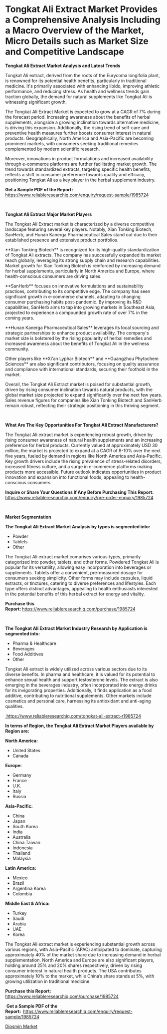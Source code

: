 <p><h1>Tongkat Ali Extract Market Provides a Comprehensive Analysis Including a Macro Overview of the Market, Micro Details such as Market Size and Competitive Landscape</h1></p><p><strong>Tongkat Ali Extract Market Analysis and Latest Trends</strong></p>
<p><p>Tongkat Ali extract, derived from the roots of the Eurycoma longifolia plant, is renowned for its potential health benefits, particularly in traditional medicine. It's primarily associated with enhancing libido, improving athletic performance, and reducing stress. As health and wellness trends gain traction globally, the demand for natural supplements like Tongkat Ali is witnessing significant growth.</p><p>The Tongkat Ali Extract Market is expected to grow at a CAGR of 7% during the forecast period. Increasing awareness about the benefits of herbal supplements, alongside a growing inclination towards alternative medicine, is driving this expansion. Additionally, the rising trend of self-care and preventive health measures further boosts consumer interest in natural products. Geographically, North America and Asia-Pacific are becoming prominent markets, with consumers seeking traditional remedies complemented by modern scientific research.</p><p>Moreover, innovations in product formulations and increased availability through e-commerce platforms are further facilitating market growth. The trend towards standardized extracts, targeting specific health benefits, reflects a shift in consumer preference towards quality and efficacy, positioning Tongkat Ali as a key player in the herbal supplement industry.</p></p>
<p><strong>Get a Sample PDF of the Report:&nbsp;</strong> <a href="https://www.reliableresearchiq.com/enquiry/request-sample/1985724?utm_campaign=2735&utm_medium=2&utm_source=Github&utm_content=ia&utm_term=01042025&utm_id=tongkat-ali-extract">https://www.reliableresearchiq.com/enquiry/request-sample/1985724</a></p>
<p>&nbsp;</p>
<p><strong>Tongkat Ali Extract Major Market Players</strong></p>
<p><p>The Tongkat Ali Extract market is characterized by a diverse competitive landscape featuring several key players. Notably, Xian Tonking Biotech, SanHerb, and Hunan Kanerga Pharmaceutical Sales stand out due to their established presence and extensive product portfolios.</p><p>**Xian Tonking Biotech** is recognized for its high-quality standardization of Tongkat Ali extracts. The company has successfully expanded its market reach globally, leveraging its strong supply chain and research capabilities. Market growth for Xian Tonking Biotech is reinforced by increasing demand for herbal supplements, particularly in North America and Europe, where health-conscious consumers are driving sales. </p><p>**SanHerb** focuses on innovative formulations and sustainability practices, contributing to its competitive edge. The company has seen significant growth in e-commerce channels, adapting to changing consumer purchasing habits post-pandemic. By improving its R&D capabilities, SanHerb aims to tap into growing markets in Southeast Asia, projected to experience a compounded growth rate of over 7% in the coming years.</p><p>**Hunan Kanerga Pharmaceutical Sales** leverages its local sourcing and strategic partnerships to enhance product availability. The company's market size is bolstered by the rising popularity of herbal remedies and increased awareness about the benefits of Tongkat Ali in the wellness community. </p><p>Other players like **Xi'an Lyphar Biotech** and **Guangzhou Phytochem Sciences** are also significant contributors, focusing on quality assurance and compliance with international standards, securing their foothold in the market.</p><p>Overall, the Tongkat Ali Extract market is poised for substantial growth, driven by rising consumer inclination towards natural products, with the global market size projected to expand significantly over the next few years. Sales revenue figures for companies like Xian Tonking Biotech and SanHerb remain robust, reflecting their strategic positioning in this thriving segment.</p></p>
<p>&nbsp;</p>
<p><strong>What Are The Key Opportunities For Tongkat Ali Extract Manufacturers?</strong></p>
<p><p>The Tongkat Ali extract market is experiencing robust growth, driven by rising consumer awareness of natural health supplements and an increasing preference for herbal products. Currently valued at approximately USD 30 million, the market is projected to expand at a CAGR of 8-10% over the next five years, fueled by demand in regions like North America and Asia-Pacific. Key growth drivers include the rising prevalence of stress-related disorders, increased fitness culture, and a surge in e-commerce platforms making products more accessible. Future outlook indicates opportunities in product innovation and expansion into functional foods, appealing to health-conscious consumers.</p></p>
<p><strong>Inquire or Share Your Questions If Any Before Purchasing This Report:</strong> <a href="https://www.reliableresearchiq.com/enquiry/pre-order-enquiry/1985724?utm_campaign=2735&utm_medium=2&utm_source=Github&utm_content=ia&utm_term=01042025&utm_id=tongkat-ali-extract">https://www.reliableresearchiq.com/enquiry/pre-order-enquiry/1985724</a></p>
<p>&nbsp;</p>
<p><strong>Market Segmentation</strong></p>
<p><strong>The Tongkat Ali Extract Market Analysis by types is segmented into:</strong></p>
<p><ul><li>Powder</li><li>Tablets</li><li>Other</li></ul></p>
<p><p>The Tongkat Ali extract market comprises various types, primarily categorized into powder, tablets, and other forms. Powdered Tongkat Ali is popular for its versatility, allowing easy incorporation into beverages or supplements. Tablets offer a convenient, pre-measured dosage for consumers seeking simplicity. Other forms may include capsules, liquid extracts, or tinctures, catering to diverse preferences and lifestyles. Each type offers distinct advantages, appealing to health enthusiasts interested in the potential benefits of this herbal extract for energy and vitality.</p></p>
<p><strong>Purchase this Report:&nbsp;</strong><a href="https://www.reliableresearchiq.com/purchase/1985724?utm_campaign=2735&utm_medium=2&utm_source=Github&utm_content=ia&utm_term=01042025&utm_id=tongkat-ali-extract">https://www.reliableresearchiq.com/purchase/1985724</a></p>
<p>&nbsp;</p>
<p><strong>The Tongkat Ali Extract Market Industry Research by Application is segmented into:</strong></p>
<p><ul><li>Pharma & Healthcare</li><li>Beverages</li><li>Food Additives</li><li>Other</li></ul></p>
<p><p>Tongkat Ali extract is widely utilized across various sectors due to its diverse benefits. In pharma and healthcare, it is valued for its potential to enhance sexual health and support testosterone levels. The extract is also emerging in the beverages industry, often incorporated into energy drinks for its invigorating properties. Additionally, it finds application as a food additive, contributing to nutritional supplements. Other markets include cosmetics and personal care, harnessing its antioxidant and anti-aging qualities.</p></p>
<p><a href="https://www.reliableresearchiq.com/tongkat-ali-extract-r1985724?utm_campaign=2735&utm_medium=2&utm_source=Github&utm_content=ia&utm_term=01042025&utm_id=tongkat-ali-extract">&nbsp;https://www.reliableresearchiq.com/tongkat-ali-extract-r1985724</a></p>
<p><strong>In terms of Region, the Tongkat Ali Extract Market Players available by Region are:</strong></p>
<p>
    <p> <strong> North America: </strong>
        <ul>
            <li>United States</li>
            <li>Canada</li>
        </ul>
        </p> 
    <p> <strong> Europe: </strong>
        <ul>
            <li>Germany</li>
            <li>France</li>
            <li>U.K.</li>
            <li>Italy</li>
            <li>Russia</li>
        </ul>
        </p> 
    <p> <strong> Asia-Pacific: </strong>
        <ul>
            <li>China</li>
            <li>Japan</li>
            <li>South Korea</li>
            <li>India</li>
            <li>Australia</li>
            <li>China Taiwan</li>
            <li>Indonesia</li>
            <li>Thailand</li>
            <li>Malaysia</li>
        </ul>
        </p> 
    <p> <strong> Latin America: </strong>
        <ul>
            <li>Mexico</li>
            <li>Brazil</li>
            <li>Argentina Korea</li>
            <li>Colombia</li>
        </ul>
        </p> 
    <p> <strong> Middle East & Africa: </strong>
        <ul>
            <li>Turkey</li>
            <li>Saudi</li>
            <li>Arabia</li>
            <li>UAE</li>
            <li>Korea</li>
        </ul>
    </p>
    </p>
<p><p>The Tongkat Ali extract market is experiencing substantial growth across various regions, with Asia-Pacific (APAC) anticipated to dominate, capturing approximately 40% of the market share due to increasing demand in herbal supplementation. North America and Europe are also significant players, holding around 25% and 20% shares respectively, driven by rising consumer interest in natural health products. The USA contributes approximately 10% to the market, while China’s share stands at 5%, with growing utilization in traditional medicine.</p></p>
<p><strong>Purchase this Report: </strong><a href="https://www.reliableresearchiq.com/purchase/1985724?utm_campaign=2735&utm_medium=2&utm_source=Github&utm_content=ia&utm_term=01042025&utm_id=tongkat-ali-extract">https://www.reliableresearchiq.com/purchase/1985724</a></p>
<p>&nbsp;<strong>Get a Sample PDF of the Report:&nbsp;&nbsp;</strong><a href="https://www.reliableresearchiq.com/enquiry/request-sample/1985724?utm_campaign=2735&utm_medium=2&utm_source=Github&utm_content=ia&utm_term=01042025&utm_id=tongkat-ali-extract">https://www.reliableresearchiq.com/enquiry/request-sample/1985724</a></p>
<p><strong></strong></p>
<p><p><a href="https://github.com/watzondechao/Market-Research-Report-List-1/blob/main/diosmin-market.md?utm_campaign=2735&utm_medium=2&utm_source=Github&utm_content=ia&utm_term=01042025&utm_id=tongkat-ali-extract">Diosmin Market</a></p></p>